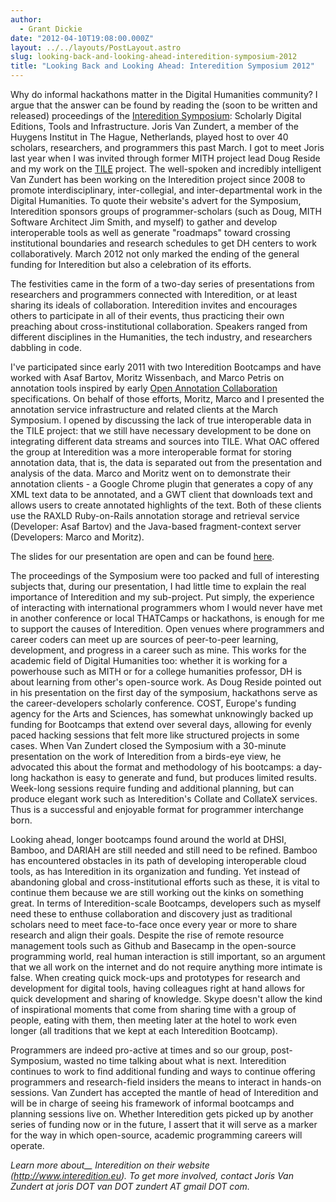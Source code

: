 ```yaml
---
author:
  - Grant Dickie
date: "2012-04-10T19:08:00.000Z"
layout: ../../layouts/PostLayout.astro
slug: looking-back-and-looking-ahead-interedition-symposium-2012
title: "Looking Back and Looking Ahead: Interedition Symposium 2012"
---
```


Why do informal hackathons matter in the Digital Humanities community? I argue that the answer can be found by reading the (soon to be written and released) proceedings of the [Interedition Symposium](http://www.interedition.eu/?page_id=192#middle): Scholarly Digital Editions, Tools and Infrastructure. Joris Van Zundert, a member of the Huygens Institut in The Hague, Netherlands, played host to over 40 scholars, researchers, and programmers this past March. I got to meet Joris last year when I was invited through former MITH project lead Doug Reside and my work on the [TILE](http://mith.umd.edu/research/text-image-linking-environment/ "Text-Image Linking Environment") project. The well-spoken and incredibly intelligent Van Zundert has been working on the Interedition project since 2008 to promote interdisciplinary, inter-collegial, and inter-departmental work in the Digital Humanities. To quote their website's advert for the Symposium, Interedition sponsors groups of programmer-scholars (such as Doug, MITH Software Architect Jim Smith, and myself) to gather and develop interoperable tools as well as generate "roadmaps" toward crossing institutional boundaries and research schedules to get DH centers to work collaboratively. March 2012 not only marked the ending of the general funding for Interedition but also a celebration of its efforts.

The festivities came in the form of a two-day series of presentations from researchers and programmers connected with Interedition, or at least sharing its ideals of collaboration. Interedition invites and encourages others to participate in all of their events, thus practicing their own preaching about cross-institutional collaboration. Speakers ranged from different disciplines in the Humanities, the tech industry, and researchers dabbling in code.

I've participated since early 2011 with two Interedition Bootcamps and have worked with Asaf Bartov, Moritz Wissenbach, and Marco Petris on annotation tools inspired by early [Open Annotation Collaboration](http://www.openannotation.org/) specifications. On behalf of those efforts, Moritz, Marco and I presented the annotation service infrastructure and related clients at the March Symposium. I opened by discussing the lack of true interoperable data in the TILE project: that we still have necessary development to be done on integrating different data streams and sources into TILE. What OAC offered the group at Interedition was a more interoperable format for storing annotation data, that is, the data is separated out from the presentation and analysis of the data. Marco and Moritz went on to demonstrate their annotation clients - a Google Chrome plugin that generates a copy of any XML text data to be annotated, and a GWT client that downloads text and allows users to create annotated highlights of the text. Both of these clients use the RAXLD Ruby-on-Rails annotation storage and retrieval service (Developer: Asaf Bartov) and the Java-based fragment-context server (Developers: Marco and Moritz).

The slides for our presentation are open and can be found [here](https://docs.google.com/present/edit?id=0AXZO5QvmqzzsZGhqbm16enNfMTFoc3I4N3NneA).

The proceedings of the Symposium were too packed and full of interesting subjects that, during our presentation, I had little time to explain the real importance of Interedition and my sub-project. Put simply, the experience of interacting with international programmers whom I would never have met in another conference or local THATCamps or hackathons, is enough for me to support the causes of Interedition. Open venues where programmers and career coders can meet up are sources of peer-to-peer learning, development, and progress in a career such as mine. This works for the academic field of Digital Humanities too: whether it is working for a powerhouse such as MITH or for a college humanities professor, DH is about learning from other's open-source work. As Doug Reside pointed out in his presentation on the first day of the symposium, hackathons serve as the career-developers scholarly conference. COST, Europe's funding agency for the Arts and Sciences, has somewhat unknowingly backed up funding for Bootcamps that extend over several days, allowing for evenly paced hacking sessions that felt more like structured projects in some cases. When Van Zundert closed the Symposium with a 30-minute presentation on the work of Interedition from a birds-eye view, he advocated this about the format and methodology of his bootcamps: a day-long hackathon is easy to generate and fund, but produces limited results. Week-long sessions require funding and additional planning, but can produce elegant work such as Interedition's Collate and CollateX services. Thus is a successful and enjoyable format for programmer interchange born.

Looking ahead, longer bootcamps found around the world at DHSI, Bamboo, and DARIAH are still needed and still need to be refined. Bamboo has encountered obstacles in its path of developing interoperable cloud tools, as has Interedition in its organization and funding. Yet instead of abandoning global and cross-institutional efforts such as these, it is vital to continue them because we are still working out the kinks on something great. In terms of Interedition-scale Bootcamps, developers such as myself need these to enthuse collaboration and discovery just as traditional scholars need to meet face-to-face once every year or more to share research and align their goals. Despite the rise of remote resource management tools such as Github and Basecamp in the open-source programming world, real human interaction is still important, so an argument that we all work on the internet and do not require anything more intimate is false. When creating quick mock-ups and prototypes for research and development for digital tools, having colleagues right at hand allows for quick development and sharing of knowledge. Skype doesn't allow the kind of inspirational moments that come from sharing time with a group of people, eating with them, then meeting later at the hotel to work even longer (all traditions that we kept at each Interedition Bootcamp).

Programmers are indeed pro-active at times and so our group, post-Symposium, wasted no time talking about what is next. Interedition continues to work to find additional funding and ways to continue offering programmers and research-field insiders the means to interact in hands-on sessions. Van Zundert has accepted the mantle of head of Interedition and will be in charge of seeing his framework of informal bootcamps and planning sessions live on. Whether Interedition gets picked up by another series of funding now or in the future, I assert that it will serve as a marker for the way in which open-source, academic programming careers will operate.

_Learn more about\_\_ Interedition on their website (<http://www.interedition.eu>). To get more involved, contact Joris Van Zundert at joris DOT van DOT zundert AT gmail DOT com._
